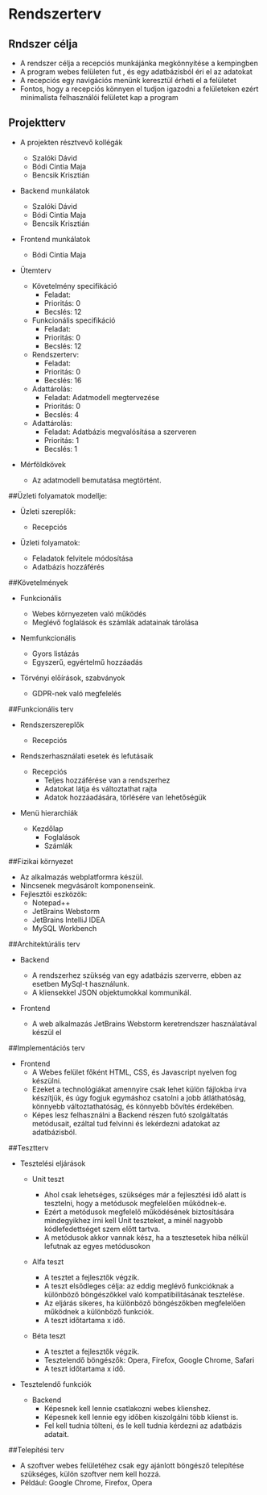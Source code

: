 # Rendszerterv

## Rndszer célja 

- A rendszer célja a recepciós munkájánka megkönnyítése a kempingben
- A program webes felületen fut , és egy adatbázisból éri el az adatokat
- A recepciós egy navigációs menünk keresztül érheti el a felületet
- Fontos, hogy a recepciós könnyen el tudjon igazodni a felületeken ezért minimalista felhasználói
 felületet kap a program
 
## Projektterv

- A projekten résztvevő kollégák
    - Szalóki Dávid
    - Bódi Cintia Maja
    - Bencsik Krisztián
    
- Backend munkálatok
  - Szalóki Dávid
  - Bódi Cintia Maja
  - Bencsik Krisztián
  
- Frontend munkálatok
  - Bódi Cintia Maja
  
- Ütemterv
  - Követelmény specifikáció
    * Feladat: 
    * Prioritás: 0
    * Becslés: 12
  - Funkcionális specifikáció
    * Feladat: 
    * Prioritás: 0
    * Becslés: 12
  - Rendszerterv:
    * Feladat: 
    * Prioritás: 0
    * Becslés: 16
  - Adattárolás:
    * Feladat: Adatmodell megtervezése
    * Prioritás: 0
    * Becslés: 4
  - Adattárolás:
    * Feladat: Adatbázis megvalósítása a szerveren
    * Prioritás: 1
    * Becslés: 1
    
- Mérföldkövek
  - Az adatmodell bemutatása megtörtént.
  
##Üzleti folyamatok modellje:

- Üzleti szereplők:
  - Recepciós
  
- Üzleti folyamatok:
  - Feladatok felvitele módosítása
  - Adatbázis hozzáférés
  
##Követelmények

- Funkcionális
  - Webes környezeten való működés
  - Meglévő foglalások és számlák adatainak tárolása

- Nemfunkcionális
  - Gyors listázás
  - Egyszerű, egyértelmű hozzáadás
  
- Törvényi előírások, szabványok
  - GDPR-nek való megfelelés
  
##Funkcionális terv

- Rendszerszereplők
  - Recepciós
  
- Rendszerhasználati esetek és lefutásaik
  - Recepciós
    * Teljes hozzáférése van a rendszerhez
    * Adatokat látja és változtathat rajta
    * Adatok hozzáadására, törlésére van lehetőségük

- Menü hierarchiák
  - Kezdőlap
    * Foglalások
    * Számlák
    
##Fizikai környezet

- Az alkalmazás webplatformra  készül.
- Nincsenek megvásárolt komponenseink.
- Fejlesztői eszközök:
  - Notepad++
  - JetBrains Webstorm
  - JetBrains IntelliJ IDEA
  - MySQL Workbench

##Architektúrális terv

- Backend
  - A rendszerhez szükség van egy adatbázis szerverre, ebben az esetben
    MySql-t használunk.
  - A kliensekkel JSON objektumokkal kommunikál.
  
- Frontend
  - A web alkalmazás JetBrains Webstorm keretrendszer használatával készül el
  
##Implementációs terv

- Frontend
  - A Webes felület főként HTML, CSS, és Javascript nyelven fog készülni.
  - Ezeket a technológiákat amennyire csak lehet külön fájlokba írva készítjük,
    és úgy fogjuk egymáshoz csatolni a jobb átláthatóság, könnyebb változtathatóság, 
    és könnyebb bővítés érdekében.
  - Képes lesz felhasználni a Backend részen futó szolgáltatás metódusait,
    ezáltal tud felvinni és lekérdezni adatokat az adatbázisból.
    
##Tesztterv

- Tesztelési eljárások
  - Unit teszt
    * Ahol csak lehetséges, szükséges már a fejlesztési idő alatt
      is tesztelni, hogy a metódusok megfelelően működnek-e.
    * Ezért a metódusok megfelelő működésének biztosítására mindegyikhez írni
      kell Unit teszteket, a minél nagyobb kódlefedettséget szem előtt tartva.
    * A metódusok akkor vannak kész, ha a tesztesetek hiba nélkül lefutnak az egyes metódusokon
    
  - Alfa teszt
    * A tesztet a fejlesztők végzik.
    * A teszt elsődleges célja: az eddig meglévő funkcióknak a különböző böngészőkkel való kompatibilitásának tesztelése. 
    * Az eljárás sikeres, ha különböző böngészőkben megfelelően működnek a különböző funkciók.
    * A teszt időtartama x idő.
    
  - Béta teszt
    * A tesztet a fejlesztők végzik.
    * Tesztelendő böngészők: Opera, Firefox, Google Chrome, Safari
    * A teszt időtartama x idő.
    
- Tesztelendő funkciók
  - Backend
    * Képesnek kell lennie csatlakozni webes klienshez.
    * Képesnek kell lennie egy időben kiszolgálni több klienst is.
    * Fel kell tudnia tölteni, és le kell tudnia kérdezni az adatbázis adatait.

##Telepítési terv

- A szoftver webes felületéhez csak egy ajánlott böngésző telepítése
  szükséges, külön szoftver nem kell hozzá.
- Például: Google Chrome, Firefox, Opera
